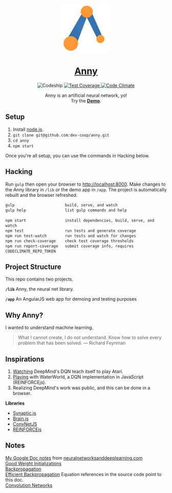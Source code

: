 <p align="center">
  <a href="http://dev-coop.github.io/anny/">
    <img height="150" width="150" src="https://raw.githubusercontent.com/dev-coop/anny/master/logo.png">
  </a>
</p>

<h1 align="center">
  <a href="http://dev-coop.github.io/anny">Anny</a>
</h1>

<p align="center">
  <img src="https://img.shields.io/codeship/e6501e60-0902-0133-c93c-7e3d949a1704/master.svg?style=flat-square" alt="Codeship"/>
  <a href="https://codeclimate.com/github/dev-coop/anny/coverage">
    <img src="https://img.shields.io/codeclimate/coverage/github/dev-coop/anny.svg?style=flat-square" alt="Test Coverage"/>
  </a>
  <a href="https://codeclimate.com/github/dev-coop/anny">
    <img src="https://img.shields.io/codeclimate/github/dev-coop/anny.svg?style=flat-square" alt="Code Climate"/>
  </a>
</p>

<p align="center">
  Anny is an artificial neural network, yo!
  <br/>
  Try the <a href="http://dev-coop.github.io/anny"><b>Demo</b></a>.
</p>


## Setup
1. Install [node.js](https://nodejs.org/).
1. `git clone git@github.com:dev-coop/anny.git`
1. `cd anny`
1. `npm start`

Once you're all setup, you can use the commands in Hacking below.

## Hacking
Run `gulp` then open your browser to [http://localhost:8000](http://localhost:8000).
Make changes to the Anny library in `/lib` or the demo app in `/app`.
The project is automatically rebuilt and the browser refreshed.


```
gulp                      build, serve, and watch
gulp help                 list gulp commands and help

npm start                 install dependencies, build, serve, and watch
npm test                  run tests and generate coverage
npm run test-watch        run tests and watch for changes
npm run check-coverage    check test coverage thresholds
npm run report-coverage   submit coverage info, requires CODECLIMATE_REPO_TOKEN
```

## Project Structure
This repo contains two projects.

**`/lib`**
Anny, the neural net library.  

**`/app`**
An AngularJS web app for demoing and testing purposes

## Why Anny?
I wanted to understand machine learning.

>What I cannot create, I do not understand.
>Know how to solve every problem that has been solved.
>&mdash; Richard Feynman

## Inspirations

1. [Watching](https://www.youtube.com/watch?v=EfGD2qveGdQ) DeepMind's DQN teach 
itself to play Atari.
2. [Playing](http://cs.stanford.edu/people/karpathy/reinforcejs/waterworld.html) 
with WaterWorld, a DQN implementation in JavaScript (REINFORCEjs).
3. Realizing DeepMind's work was public, and this can be done in a browser.

**Libraries**

- [Synaptic.js](https://github.com/cazala/synaptic)
- [Brain.js](https://github.com/cazala/synaptic)
- [ConvNetJS](https://github.com/karpathy/convnetjs)
- [REINFORCEjs](https://github.com/karpathy/reinforcejs)

## Notes

[My Google Doc notes](https://docs.google.com/document/d/1h-G9qqp-xC_ykq-weEIjtk0IvXdmij3tCDRfP75BJUg) from [neuralnetworksanddeeplearning.com](http://neuralnetworksanddeeplearning.com/)  
[Good Weight Initializations](https://plus.google.com/+SoumithChintala/posts/RZfdrRQWL6u)  
[Backpropagation](http://page.mi.fu-berlin.de/rojas/neural/chapter/K7.pdf)  
[Efficient Backpropagation](http://yann.lecun.com/exdb/publis/pdf/lecun-98b.pdf) Equation references in the source code point to this doc.  
[Convolution Networks](http://andrew.gibiansky.com/blog/machine-learning/convolutional-neural-networks/)  
